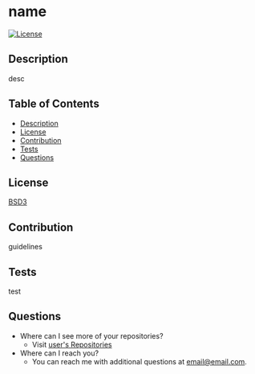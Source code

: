 name
====

[![License](https://img.shields.io/badge/License-BSD%203--Clause-blue.svg)](https://opensource.org/licenses/BSD-3-Clause)

Description
---
desc

Table of Contents
---
- [Description](#description)
- [License](#license)
- [Contribution](#contribution)
- [Tests](#tests)
- [Questions](#questions)


License
---
[BSD3](https://opensource.org/licenses/BSD-3-Clause)

Contribution
---
guidelines

Tests
---
test

Questions
---
- Where can I see more of your repositories?
	- Visit [user's Repositories](https://github.com/user)
- Where can I reach you?
	- You can reach me with additional questions at <a href='mailto:email@email.com'>email@email.com</a>.
